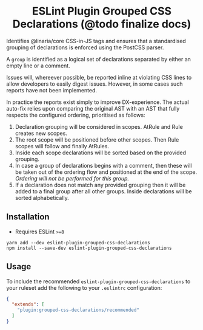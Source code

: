 <h1 align="center">ESLint Plugin Grouped CSS Declarations (@todo finalize docs)</h1>

Identifies @linaria/core CSS-in-JS tags and ensures that a standardised grouping of declarations is enforced using the PostCSS parser.

A `group` is identified as a logical set of declarations separated by either an empty line or a comment.

Issues will, whereever possible, be reported inline at violating CSS lines to allow developers to easily digest issues. However, in some cases such reports have not been implemented.

In practice the reports exist simply to improve DX-experience. The actual auto-fix relies upon comparing the original AST with an AST that fully respects the configured ordering, prioritised as follows:

1) Declaration grouping will be considered in scopes. AtRule and Rule creates new scopes.
2) The root scope will be positioned before other scopes. Then Rule scopes will follow and finally AtRules.
3) Inside each scope declarations will be sorted based on the provided grouping.
4) In case a group of declarations begins with a comment, then these will be taken out of the ordering flow and positioned at the end of the scope. *Ordering will not be performed for this group.*
5) If a declaration does not match any provided grouping then it will be added to a final group after all other groups. Inside declarations will be sorted alphabetically.

## Installation

- Requires ESLint `>=8`

```
yarn add --dev eslint-plugin-grouped-css-declarations
npm install --save-dev eslint-plugin-grouped-css-declarations
```

## Usage

To include the recommended `eslint-plugin-grouped-css-declarations` to your ruleset add the following to your `.eslintrc` configuration:

```json
{
  "extends": [
    "plugin:grouped-css-declarations/recommended"
  ]
}
```
